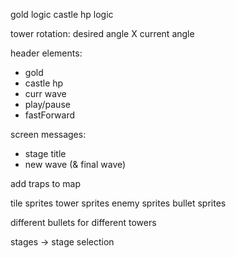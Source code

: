 gold logic
castle hp logic

tower rotation: desired angle X current angle

header elements:

- gold
- castle hp
- curr wave
- play/pause
- fastForward

screen messages:

- stage title
- new wave (& final wave)

add traps to map

tile sprites
tower sprites
enemy sprites
bullet sprites

different bullets for different towers

stages -> stage selection
